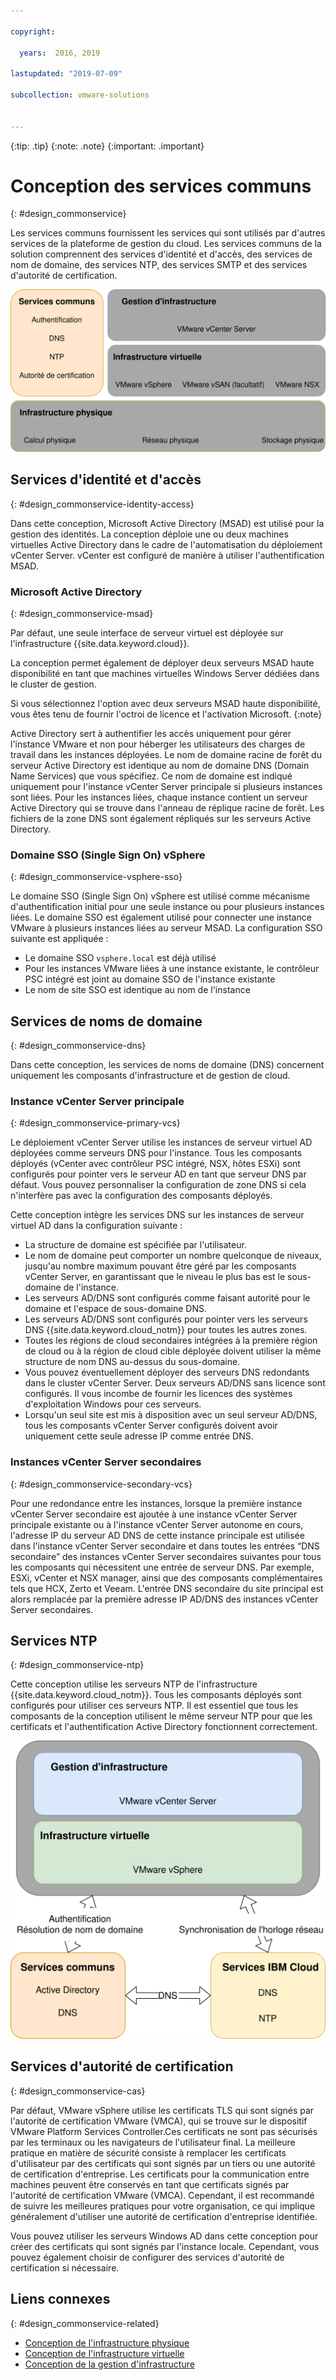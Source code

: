 ```yaml
---

copyright:

  years:  2016, 2019

lastupdated: "2019-07-09"

subcollection: vmware-solutions


---
```


{:tip: .tip}
{:note: .note}
{:important: .important}

# Conception des services communs
{: #design_commonservice}

Les services communs fournissent les services qui sont utilisés par d'autres services de la plateforme de gestion du cloud. Les services communs de la solution comprennent des services d'identité et d'accès, des services de nom de domaine, des services NTP, des services SMTP et des services d'autorité de certification.

![Services communs](../../images/vcsv4radiagrams-ra-commonservices.svg "Services communs")

## Services d'identité et d'accès
{: #design_commonservice-identity-access}

Dans cette conception, Microsoft Active Directory (MSAD) est utilisé pour la gestion des identités. La conception déploie une ou deux machines virtuelles Active Directory dans le cadre de l'automatisation du déploiement vCenter Server. vCenter est configuré de manière à utiliser l'authentification MSAD.

### Microsoft Active Directory
{: #design_commonservice-msad}

Par défaut, une seule interface de serveur virtuel est déployée sur l'infrastructure {{site.data.keyword.cloud}}.

La conception permet également de déployer deux serveurs MSAD haute disponibilité en tant que machines virtuelles Windows Server dédiées dans le cluster de gestion.

Si vous sélectionnez l'option avec deux serveurs MSAD haute disponibilité, vous êtes tenu de fournir l'octroi de licence et l'activation Microsoft.
{:note}

Active Directory sert à authentifier les accès uniquement pour gérer l'instance VMware et non pour héberger les utilisateurs des charges de travail dans les instances déployées. Le nom de domaine racine de forêt du serveur Active Directory est identique au nom de domaine DNS (Domain Name Services) que vous spécifiez. Ce nom de domaine est indiqué uniquement pour l'instance vCenter Server principale si plusieurs instances sont liées. Pour les instances liées, chaque instance contient un serveur Active Directory qui se trouve dans l'anneau de réplique racine de forêt. Les fichiers de la zone DNS sont également répliqués sur les serveurs Active Directory.

### Domaine SSO (Single Sign On) vSphere
{: #design_commonservice-vsphere-sso}

Le domaine SSO (Single Sign On) vSphere est utilisé comme mécanisme d'authentification initial pour une seule instance ou pour plusieurs instances liées. Le domaine SSO est également utilisé pour connecter une instance VMware à plusieurs instances liées au serveur MSAD. La configuration SSO suivante est appliquée :  
* Le domaine SSO `vsphere.local` est déjà utilisé
* Pour les instances VMware liées à une instance existante, le contrôleur PSC intégré est joint au domaine SSO de l'instance existante
* Le nom de site SSO est identique au nom de l'instance

## Services de noms de domaine
{: #design_commonservice-dns}

Dans cette conception, les services de noms de domaine (DNS) concernent uniquement les composants d'infrastructure et de gestion de cloud.

### Instance vCenter Server principale
{: #design_commonservice-primary-vcs}

Le déploiement vCenter Server utilise les instances de serveur virtuel AD déployées comme serveurs DNS pour l'instance. Tous les composants
déployés (vCenter avec contrôleur PSC intégré, NSX, hôtes ESXi) sont configurés pour pointer vers le serveur AD en tant que serveur DNS par défaut. Vous pouvez personnaliser la configuration
de zone DNS si cela n'interfère pas avec la configuration des composants déployés.

Cette conception intègre les services DNS sur les instances de serveur virtuel AD dans la configuration suivante :
* La structure de domaine est spécifiée par l'utilisateur.
* Le nom de domaine peut comporter un nombre quelconque de niveaux, jusqu'au nombre maximum pouvant être géré par les composants vCenter Server, en garantissant que le niveau le plus bas est le sous-domaine de l'instance.
* Les serveurs AD/DNS sont configurés comme faisant autorité pour le domaine et l'espace de sous-domaine DNS.
* Les serveurs AD/DNS sont configurés pour pointer vers les serveurs DNS {{site.data.keyword.cloud_notm}} pour toutes les autres zones.
* Toutes les régions de cloud secondaires intégrées à la première région de cloud ou à la région de cloud cible déployée doivent utiliser la même structure de nom DNS au-dessus du sous-domaine.
* Vous pouvez éventuellement déployer des serveurs DNS redondants dans le cluster vCenter Server. Deux serveurs AD/DNS sans licence sont configurés. Il vous incombe de fournir les licences des systèmes d'exploitation Windows pour ces serveurs.
* Lorsqu'un seul site est mis à disposition avec un seul serveur AD/DNS, tous les composants vCenter Server configurés doivent avoir uniquement cette seule adresse IP comme entrée DNS.

### Instances vCenter Server secondaires
{: #design_commonservice-secondary-vcs}

Pour une redondance entre les instances, lorsque la première instance vCenter Server secondaire est ajoutée à une instance vCenter Server principale existante ou à l'instance vCenter Server autonome en cours, l'adresse IP du serveur AD DNS de cette instance principale est utilisée dans l'instance vCenter Server secondaire et dans toutes les entrées “DNS secondaire” des instances vCenter Server secondaires suivantes pour tous les composants qui nécessitent une entrée de serveur DNS. Par exemple, ESXi, vCenter et NSX manager, ainsi que des composants complémentaires tels que HCX, Zerto et Veeam. L'entrée DNS secondaire du site principal est alors remplacée par la première adresse IP AD/DNS des instances vCenter Server secondaires.

## Services NTP
{: #design_commonservice-ntp}

Cette conception utilise les serveurs NTP de l'infrastructure {{site.data.keyword.cloud_notm}}. Tous les composants déployés sont configurés pour utiliser ces serveurs NTP. Il est essentiel que tous les composants de la conception utilisent le même serveur NTP pour que les certificats et l'authentification Active Directory fonctionnent correctement.

![Services NTP et DN](../../images/vcsv4radiagrams-ra-servicesinterconnections.svg "Services NTP et DNS")

## Services d'autorité de certification
{: #design_commonservice-cas}

Par défaut, VMware vSphere utilise les certificats TLS qui sont signés par l'autorité de certification VMware (VMCA), qui se trouve sur le dispositif VMware Platform Services Controller.Ces certificats ne sont pas sécurisés par les terminaux ou les navigateurs de l'utilisateur final. La meilleure pratique en matière de sécurité consiste à remplacer les certificats d'utilisateur par des certificats qui sont signés par un tiers ou une autorité de certification d'entreprise. Les certificats pour la communication entre machines peuvent être conservés en tant que certificats signés par l'autorité de certification VMware (VMCA). Cependant, il est recommandé de suivre les meilleures pratiques pour votre organisation, ce qui implique généralement d'utiliser une autorité de certification d'entreprise identifiée.

Vous pouvez utiliser les serveurs Windows AD dans cette conception pour créer des certificats qui sont signés par l'instance locale. Cependant, vous pouvez également choisir de configurer des services d'autorité de certification si nécessaire.

## Liens connexes
{: #design_commonservice-related}

* [Conception de l'infrastructure physique](/docs/services/vmwaresolutions/archiref/solution?topic=vmware-solutions-design_physicalinfrastructure)
* [Conception de l'infrastructure virtuelle](/docs/services/vmwaresolutions/archiref/solution?topic=vmware-solutions-design_virtualinfrastructure)
* [Conception de la gestion d'infrastructure](/docs/services/vmwaresolutions/archiref/solution?topic=vmware-solutions-design_infrastructuremgmt)
